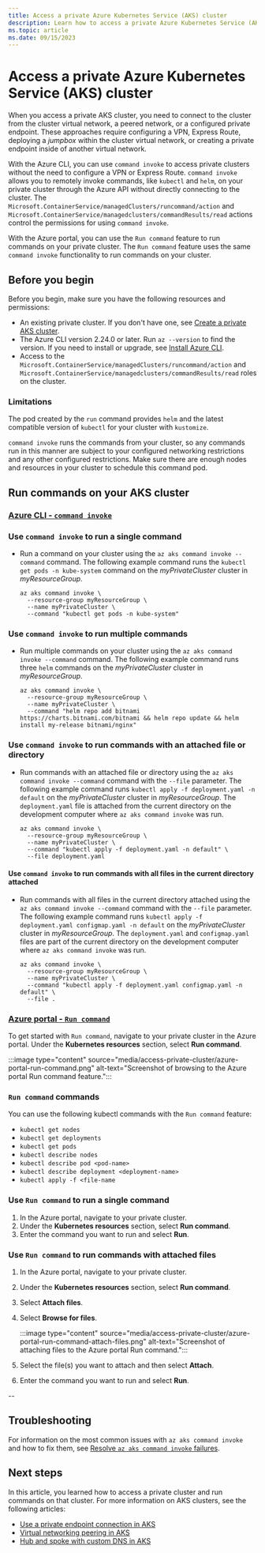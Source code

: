 ```yaml
---
title: Access a private Azure Kubernetes Service (AKS) cluster
description: Learn how to access a private Azure Kubernetes Service (AKS) cluster using the Azure CLI or Azure portal.
ms.topic: article
ms.date: 09/15/2023
---
```


# Access a private Azure Kubernetes Service (AKS) cluster

When you access a private AKS cluster, you need to connect to the cluster from the cluster virtual network, a peered network, or a configured private endpoint. These approaches require configuring a VPN, Express Route, deploying a *jumpbox* within the cluster virtual network, or creating a private endpoint inside of another virtual network.

With the Azure CLI, you can use `command invoke` to access private clusters without the need to configure a VPN or Express Route. `command invoke` allows you to remotely invoke commands, like `kubectl` and `helm`, on your private cluster through the Azure API without directly connecting to the cluster. The `Microsoft.ContainerService/managedClusters/runcommand/action` and `Microsoft.ContainerService/managedclusters/commandResults/read` actions control the permissions for using `command invoke`.

With the Azure portal, you can use the `Run command` feature to run commands on your private cluster. The `Run command` feature uses the same `command invoke` functionality to run commands on your cluster.

## Before you begin

Before you begin, make sure you have the following resources and permissions:

* An existing private cluster. If you don't have one, see [Create a private AKS cluster](./private-clusters.md).
* The Azure CLI version 2.24.0 or later. Run `az --version` to find the version. If you need to install or upgrade, see [Install Azure CLI](/cli/azure/install-azure-cli).
* Access to the `Microsoft.ContainerService/managedClusters/runcommand/action` and `Microsoft.ContainerService/managedclusters/commandResults/read` roles on the cluster.

### Limitations

The pod created by the `run` command provides `helm` and the latest compatible version of `kubectl` for your cluster with `kustomize`.

`command invoke` runs the commands from your cluster, so any commands run in this manner are subject to your configured networking restrictions and any other configured restrictions. Make sure there are enough nodes and resources in your cluster to schedule this command pod.

## Run commands on your AKS cluster

### [Azure CLI - `command invoke`](#tab/azure-cli)

### Use `command invoke` to run a single command

* Run a command on your cluster using the `az aks command invoke --command` command. The following example command runs the `kubectl get pods -n kube-system` command on the *myPrivateCluster* cluster in *myResourceGroup*.

    ```azurecli-interactive
    az aks command invoke \
      --resource-group myResourceGroup \
      --name myPrivateCluster \
      --command "kubectl get pods -n kube-system"
    ```

### Use `command invoke` to run multiple commands

* Run multiple commands on your cluster using the `az aks command invoke --command` command. The following example command runs three `helm` commands on the *myPrivateCluster* cluster in *myResourceGroup*.

    ```azurecli-interactive
    az aks command invoke \
      --resource-group myResourceGroup \
      --name myPrivateCluster \
      --command "helm repo add bitnami https://charts.bitnami.com/bitnami && helm repo update && helm install my-release bitnami/nginx"
    ```

### Use `command invoke` to run commands with an attached file or directory

* Run commands with an attached file or directory using the `az aks command invoke --command` command with the `--file` parameter. The following example command runs `kubectl apply -f deployment.yaml -n default` on the *myPrivateCluster* cluster in *myResourceGroup*. The `deployment.yaml` file is attached from the current directory on the development computer where `az aks command invoke` was run.

    ```azurecli-interactive
    az aks command invoke \
      --resource-group myResourceGroup \
      --name myPrivateCluster \
      --command "kubectl apply -f deployment.yaml -n default" \
      --file deployment.yaml
    ```

#### Use `command invoke` to run commands with all files in the current directory attached

* Run commands with all files in the current directory attached using the `az aks command invoke --command` command with the `--file` parameter. The following example command runs  `kubectl apply -f deployment.yaml configmap.yaml -n default` on the *myPrivateCluster* cluster in *myResourceGroup*. The `deployment.yaml` and `configmap.yaml` files are part of the current directory on the development computer where `az aks command invoke` was run.

    ```azurecli-interactive
    az aks command invoke \
      --resource-group myResourceGroup \
      --name myPrivateCluster \
      --command "kubectl apply -f deployment.yaml configmap.yaml -n default" \
      --file .
    ```

### [Azure portal - `Run command`](#tab/azure-portal)

To get started with `Run command`, navigate to your private cluster in the Azure portal. Under the **Kubernetes resources** section, select **Run command**.

:::image type="content" source="media/access-private-cluster/azure-portal-run-command.png" alt-text="Screenshot of browsing to the Azure portal Run command feature.":::

### `Run command` commands

You can use the following kubectl commands with the `Run command` feature:

* `kubectl get nodes`
* `kubectl get deployments`
* `kubectl get pods`
* `kubectl describe nodes`
* `kubectl describe pod <pod-name>`
* `kubectl describe deployment <deployment-name>`
* `kubectl apply -f <file-name`

### Use `Run command` to run a single command

1. In the Azure portal, navigate to your private cluster.
2. Under the **Kubernetes resources** section, select **Run command**.
3. Enter the command you want to run and select **Run**.

### Use `Run command` to run commands with attached files

1. In the Azure portal, navigate to your private cluster.
2. Under the **Kubernetes resources** section, select **Run command**.
3. Select **Attach files**.
4. Select **Browse for files**.

    :::image type="content" source="media/access-private-cluster/azure-portal-run-command-attach-files.png" alt-text="Screenshot of attaching files to the Azure portal Run command.":::

5. Select the file(s) you want to attach and then select **Attach**.
6. Enter the command you want to run and select **Run**.

--

## Troubleshooting

For information on the most common issues with `az aks command invoke` and how to fix them, see [Resolve `az aks command invoke` failures][command-invoke-troubleshoot].

## Next steps

In this article, you learned how to access a private cluster and run commands on that cluster. For more information on AKS clusters, see the following articles:

* [Use a private endpoint connection in AKS](./private-clusters.md#use-a-private-endpoint-connection)
* [Virtual networking peering in AKS](./private-clusters.md#virtual-network-peering)
* [Hub and spoke with custom DNS in AKS](./private-clusters.md#hub-and-spoke-with-custom-dns)

<!-- links - internal -->

[command-invoke-troubleshoot]: /troubleshoot/azure/azure-kubernetes/resolve-az-aks-command-invoke-failures
